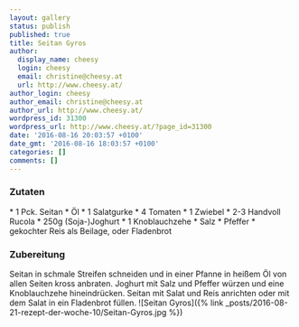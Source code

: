 ```yaml
---
layout: gallery
status: publish
published: true
title: Seitan Gyros
author:
  display_name: cheesy
  login: cheesy
  email: christine@cheesy.at
  url: http://www.cheesy.at/
author_login: cheesy
author_email: christine@cheesy.at
author_url: http://www.cheesy.at/
wordpress_id: 31300
wordpress_url: http://www.cheesy.at/?page_id=31300
date: '2016-08-16 20:03:57 +0100'
date_gmt: '2016-08-16 18:03:57 +0100'
categories: []
comments: []
---
```

### Zutaten
\* 1 Pck. Seitan
\* Öl
\* 1 Salatgurke
\* 4 Tomaten
\* 1 Zwiebel
\* 2-3 Handvoll Rucola
\* 250g (Soja-)Joghurt
\* 1 Knoblauchzehe
\* Salz
\* Pfeffer
\* gekochter Reis als Beilage, oder Fladenbrot
### Zubereitung
Seitan in schmale Streifen schneiden und in einer Pfanne in heißem Öl von allen Seiten kross anbraten. Joghurt mit Salz und Pfeffer würzen und eine Knoblauchzehe hineindrücken. Seitan mit Salat und Reis anrichten oder mit dem Salat in ein Fladenbrot füllen.
![Seitan Gyros]({% link _posts/2016-08-21-rezept-der-woche-10/Seitan-Gyros.jpg %})

